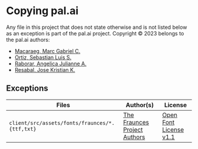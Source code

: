# Copying pal.ai

Any file in this project that does not state otherwise and is not listed below as an exception is part of the pal.ai project. Copyright &copy; 2023 belongs to the pal.ai authors:

* [Macaraeg, Marc Gabriel C.](https://github.com/SporadicToast)
* [Ortiz, Sebastian Luis S.](https://github.com/BastiDood)
* [Raborar, Angelica Julianne A.](https://github.com/Anjellyrika)
* [Resabal, Jose Kristian K.](https://github.com/jkrperson)

## Exceptions

Files | Author(s) | License
--- | --- | ---
`client/src/assets/fonts/fraunces/*.{ttf,txt}` | [The Fraunces Project Authors](https://github.com/undercasetype/Fraunces) | [Open Font License v1.1](https://github.com/undercasetype/Fraunces/blob/ad58030f7daa4d12f14f4c059b7ed1205e28105c/OFL.txt)
